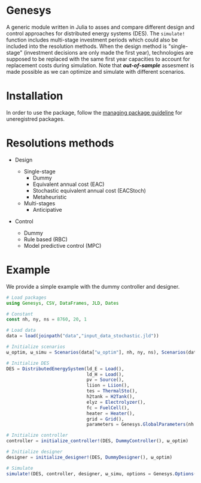 # Genesys

A generic module written in Julia to asses and compare different design and control approaches for distributed energy systems (DES). The `simulate!` function includes multi-stage investment periods which could also be included into the resolution methods. When the design method is "single-stage" (investment decisions are only made the first year), technologies are supposed to be replaced with the same first year capacities to account for replacement costs during simulation. Note that **_out-of-sample_** assesment is made possible as we can optimize and simulate with different scenarios.

# Installation
In order to use the package, follow the [managing package guideline](https://julialang.github.io/Pkg.jl/v1/managing-packages/) for uneregistred packages.

# Resolutions methods
- Design
  - Single-stage
    - Dummy
    - Equivalent annual cost (EAC)
    - Stochastic equivalent annual cost (EACStoch)
    - Metaheuristic
  - Multi-stages
    - Anticipative
 
- Control
  - Dummy
  - Rule based (RBC)
  - Model predictive control (MPC)
  
# Example
We provide a simple example with the dummy controller and designer.

```Julia
# Load packages
using Genesys, CSV, DataFrames, JLD, Dates

# Constant
const nh, ny, ns = 8760, 20, 1

# Load data
data = load(joinpath("data","input_data_stochastic.jld"))

# Initialize scenarios
ω_optim, ω_simu = Scenarios(data["ω_optim"], nh, ny, ns), Scenarios(data["ω_simu"],  nh, ny, ns)

# Initialize DES
DES = DistributedEnergySystem(ld_E = Load(),
                              ld_H = Load(),
                              pv = Source(),
                              liion = Liion(),
                              tes = ThermalSto(),
                              h2tank = H2Tank(),
                              elyz = Electrolyzer(),
                              fc = FuelCell(),
                              heater = Heater(),
                              grid = Grid(),
                              parameters = Genesys.GlobalParameters(nh = nh, ny = ny, ns = ns, τ_share = 0.8))

# Initialize controller
controller = initialize_controller!(DES, DummyController(), ω_optim)

# Initialize designer
designer = initialize_designer!(DES, DummyDesigner(), ω_optim)

# Simulate
simulate!(DES, controller, designer, ω_simu, options = Genesys.Options(mode="multithreads"))

```
